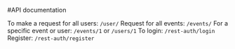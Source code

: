 #API documentation

To make a request for all users:
```/user/```
Request for all events:
```/events/```
For a specific event or user:
```/events/1```
or
```/users/1```
To login:
```/rest-auth/login```
Register:
```/rest-auth/register```
